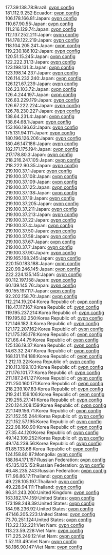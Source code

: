 177.39.138.78:Brazil: [ovpn config](vpn/177_39_138_78.ovpn)  
181.112.9.252:Ecuador: [ovpn config](vpn/181_112_9_252.ovpn)  
106.178.166.81:Japan: [ovpn config](vpn/106_178_166_81.ovpn)  
110.67.90.55:Japan: [ovpn config](vpn/110_67_90_55.ovpn)  
111.216.129.74:Japan: [ovpn config](vpn/111_216_129_74.ovpn)  
112.137.252.211:Japan: [ovpn config](vpn/112_137_252_211.ovpn)  
114.178.122.219:Japan: [ovpn config](vpn/114_178_122_219.ovpn)  
118.104.205.241:Japan: [ovpn config](vpn/118_104_205_241.ovpn)  
119.230.186.102:Japan: [ovpn config](vpn/119_230_186_102.ovpn)  
120.51.15.245:Japan: [ovpn config](vpn/120_51_15_245.ovpn)  
122.222.31.13:Japan: [ovpn config](vpn/122_222_31_13.ovpn)  
123.198.131.3:Japan: [ovpn config](vpn/123_198_131_3.ovpn)  
123.198.14.237:Japan: [ovpn config](vpn/123_198_14_237.ovpn)  
126.114.232.240:Japan: [ovpn config](vpn/126_114_232_240.ovpn)  
126.121.67.239:Japan: [ovpn config](vpn/126_121_67_239.ovpn)  
126.23.103.72:Japan: [ovpn config](vpn/126_23_103_72.ovpn)  
126.4.244.197:Japan: [ovpn config](vpn/126_4_244_197.ovpn)  
126.63.229.179:Japan: [ovpn config](vpn/126_63_229_179.ovpn)  
126.67.222.224:Japan: [ovpn config](vpn/126_67_222_224.ovpn)  
126.78.230.227:Japan: [ovpn config](vpn/126_78_230_227.ovpn)  
138.64.231.4:Japan: [ovpn config](vpn/138_64_231_4.ovpn)  
138.64.68.1:Japan: [ovpn config](vpn/138_64_68_1.ovpn)  
153.166.196.63:Japan: [ovpn config](vpn/153_166_196_63.ovpn)  
175.131.94.111:Japan: [ovpn config](vpn/175_131_94_111.ovpn)  
180.196.126.206:Japan: [ovpn config](vpn/180_196_126_206.ovpn)  
180.46.147.186:Japan: [ovpn config](vpn/180_46_147_186.ovpn)  
182.171.175.194:Japan: [ovpn config](vpn/182_171_175_194.ovpn)  
217.178.80.3:Japan: [ovpn config](vpn/217_178_80_3.ovpn)  
218.216.247.105:Japan: [ovpn config](vpn/218_216_247_105.ovpn)  
218.222.90.35:Japan: [ovpn config](vpn/218_222_90_35.ovpn)  
219.100.37.1:Japan: [ovpn config](vpn/219_100_37_1.ovpn)  
219.100.37.108:Japan: [ovpn config](vpn/219_100_37_108.ovpn)  
219.100.37.109:Japan: [ovpn config](vpn/219_100_37_109.ovpn)  
219.100.37.125:Japan: [ovpn config](vpn/219_100_37_125.ovpn)  
219.100.37.138:Japan: [ovpn config](vpn/219_100_37_138.ovpn)  
219.100.37.19:Japan: [ovpn config](vpn/219_100_37_19.ovpn)  
219.100.37.205:Japan: [ovpn config](vpn/219_100_37_205.ovpn)  
219.100.37.211:Japan: [ovpn config](vpn/219_100_37_211.ovpn)  
219.100.37.213:Japan: [ovpn config](vpn/219_100_37_213.ovpn)  
219.100.37.22:Japan: [ovpn config](vpn/219_100_37_22.ovpn)  
219.100.37.4:Japan: [ovpn config](vpn/219_100_37_4.ovpn)  
219.100.37.50:Japan: [ovpn config](vpn/219_100_37_50.ovpn)  
219.100.37.58:Japan: [ovpn config](vpn/219_100_37_58.ovpn)  
219.100.37.67:Japan: [ovpn config](vpn/219_100_37_67.ovpn)  
219.100.37.7:Japan: [ovpn config](vpn/219_100_37_7.ovpn)  
219.100.37.90:Japan: [ovpn config](vpn/219_100_37_90.ovpn)  
219.165.168.245:Japan: [ovpn config](vpn/219_165_168_245.ovpn)  
220.150.183.188:Japan: [ovpn config](vpn/220_150_183_188.ovpn)  
220.99.246.145:Japan: [ovpn config](vpn/220_99_246_145.ovpn)  
222.224.135.145:Japan: [ovpn config](vpn/222_224_135_145.ovpn)  
60.112.197.158:Japan: [ovpn config](vpn/60_112_197_158.ovpn)  
60.139.145.76:Japan: [ovpn config](vpn/60_139_145_76.ovpn)  
60.155.197.117:Japan: [ovpn config](vpn/60_155_197_117.ovpn)  
92.202.158.70:Japan: [ovpn config](vpn/92_202_158_70.ovpn)  
112.214.19.204:Korea Republic of: [ovpn config](vpn/112_214_19_204.ovpn)  
118.47.117.167:Korea Republic of: [ovpn config](vpn/118_47_117_167.ovpn)  
119.195.237.214:Korea Republic of: [ovpn config](vpn/119_195_237_214.ovpn)  
119.195.82.250:Korea Republic of: [ovpn config](vpn/119_195_82_250.ovpn)  
121.146.182.3:Korea Republic of: [ovpn config](vpn/121_146_182_3.ovpn)  
121.172.207.162:Korea Republic of: [ovpn config](vpn/121_172_207_162.ovpn)  
121.175.195.178:Korea Republic of: [ovpn config](vpn/121_175_195_178.ovpn)  
121.66.44.75:Korea Republic of: [ovpn config](vpn/121_66_44_75.ovpn)  
125.136.19.37:Korea Republic of: [ovpn config](vpn/125_136_19_37.ovpn)  
14.63.32.247:Korea Republic of: [ovpn config](vpn/14_63_32_247.ovpn)  
168.131.114.188:Korea Republic of: [ovpn config](vpn/168_131_114_188.ovpn)  
1.212.13.22:Korea Republic of: [ovpn config](vpn/1_212_13_22.ovpn)  
210.113.199.103:Korea Republic of: [ovpn config](vpn/210_113_199_103.ovpn)  
211.176.101.77:Korea Republic of: [ovpn config](vpn/211_176_101_77.ovpn)  
211.187.241.127:Korea Republic of: [ovpn config](vpn/211_187_241_127.ovpn)  
211.250.160.171:Korea Republic of: [ovpn config](vpn/211_250_160_171.ovpn)  
218.239.107.83:Korea Republic of: [ovpn config](vpn/218_239_107_83.ovpn)  
219.241.159.106:Korea Republic of: [ovpn config](vpn/219_241_159_106.ovpn)  
219.255.27.141:Korea Republic of: [ovpn config](vpn/219_255_27_141.ovpn)  
220.124.208.159:Korea Republic of: [ovpn config](vpn/220_124_208_159.ovpn)  
221.149.156.71:Korea Republic of: [ovpn config](vpn/221_149_156_71.ovpn)  
221.152.55.244:Korea Republic of: [ovpn config](vpn/221_152_55_244.ovpn)  
221.152.57.195:Korea Republic of: [ovpn config](vpn/221_152_57_195.ovpn)  
222.98.160.90:Korea Republic of: [ovpn config](vpn/222_98_160_90.ovpn)  
27.35.44.120:Korea Republic of: [ovpn config](vpn/27_35_44_120.ovpn)  
49.142.109.252:Korea Republic of: [ovpn config](vpn/49_142_109_252.ovpn)  
49.174.239.56:Korea Republic of: [ovpn config](vpn/49_174_239_56.ovpn)  
61.85.133.66:Korea Republic of: [ovpn config](vpn/61_85_133_66.ovpn)  
124.158.80.87:Mongolia: [ovpn config](vpn/124_158_80_87.ovpn)  
188.164.171.157:Russian Federation: [ovpn config](vpn/188_164_171_157.ovpn)  
45.135.135.153:Russian Federation: [ovpn config](vpn/45_135_135_153.ovpn)  
46.48.235.243:Russian Federation: [ovpn config](vpn/46_48_235_243.ovpn)  
171.96.86.17:Thailand: [ovpn config](vpn/171_96_86_17.ovpn)  
49.228.105.197:Thailand: [ovpn config](vpn/49_228_105_197.ovpn)  
49.228.94.111:Thailand: [ovpn config](vpn/49_228_94_111.ovpn)  
86.31.243.200:United Kingdom: [ovpn config](vpn/86_31_243_200.ovpn)  
163.182.174.159:United States: [ovpn config](vpn/163_182_174_159.ovpn)  
173.198.248.39:United States: [ovpn config](vpn/173_198_248_39.ovpn)  
184.98.236.92:United States: [ovpn config](vpn/184_98_236_92.ovpn)  
47.146.205.223:United States: [ovpn config](vpn/47_146_205_223.ovpn)  
73.70.251.124:United States: [ovpn config](vpn/73_70_251_124.ovpn)  
113.22.132.221:Viet Nam: [ovpn config](vpn/113_22_132_221.ovpn)  
113.23.59.228:Viet Nam: [ovpn config](vpn/113_23_59_228.ovpn)  
171.225.249.12:Viet Nam: [ovpn config](vpn/171_225_249_12.ovpn)  
1.52.113.49:Viet Nam: [ovpn config](vpn/1_52_113_49.ovpn)  
58.186.90.147:Viet Nam: [ovpn config](vpn/58_186_90_147.ovpn)  
